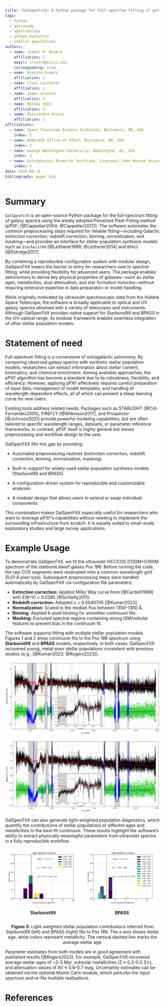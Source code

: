 ```yaml
---
title: "GalSpecFitX: A Python package for full-spectrum fitting of galaxy spectra"
tags:
  - Python
  - astronomy
  - spectroscopy
  - galaxy evolution
  - stellar populations
authors:
  - name: Isabel M. Rivera
    affiliation: 1
    email: irivera@stsci.edu
    corresponding: true
  - name: Nimisha Kumari
    affiliation: 2
  - name: Claus Leitherer
    affiliation: 1
  - name: Jaden Sicotte
    affiliation: 3
  - name: Renske Smit
    affiliation: 4
  - name: Alessandra Aloisi
    affiliation: 1
affiliations:
  - name: Space Telescope Science Institute, Baltimore, MD, USA
    index: 1
  - name: AURA/ESA Office at STScI, Baltimore, MD, USA
    index: 2
  - name: George Washington University, Washington, DC, USA
    index: 3
  - name: Astrophysics Research Institute, Liverpool John Moores University, UK
    index: 4
date: 2025-09-12
bibliography: paper.bib
---
```


# Summary
`GalSpecFitX` is an open-source Python package for the full-spectrum fitting of galaxy spectra using the widely adopted Penalized Pixel-Fitting method (pPXF; [@Cappellari2004; @Cappellari2017]). The software automates the common preprocessing steps required for reliable fitting—including Galactic extinction correction, redshift correction, binning, normalization, and masking—and provides an interface for stellar population synthesis models such as `Starburst99` [@Leitherer1999; @Leitherer2014] and `BPASS` [@Eldridge2017].

By combining a reproducible configuration system with modular design, GalSpecFitX lowers the barrier to entry for researchers new to spectral fitting, while providing flexibility for advanced users. The package enables astronomers to derive key physical properties of galaxies—such as stellar ages, metallicities, dust attenuation, and star formation histories—without requiring extensive expertise in data preparation or model handling.

While originally motivated by ultraviolet spectroscopic data from the Hubble Space Telescope, the software is broadly applicable to optical and UV galaxy spectra obtained with a variety of telescopes and instruments. Although GalSpecFitX provides native support for Starburst99 and BPASS in the UV–optical range, its modular framework enables seamless integration of other stellar population models.

# Statement of need
Full-spectrum fitting is a cornerstone of extragalactic astronomy. By comparing observed galaxy spectra with synthetic stellar population models, researchers can extract information about stellar content, kinematics, and chemical enrichment. Among available approaches, the pPXF algorithm has become a standard due to its robustness, flexibility, and efficiency. However, applying pPXF effectively requires careful preparation of input data, management of model templates, and handling of wavelength-dependent effects, all of which can present a steep learning curve for new users.

Existing tools address related needs. Packages such as STARLIGHT [@Cid-Fernandes2005], FIREFLY [@Wilkinson2017], and Prospector [@Johnson2021] provide powerful modeling capabilities, but are often tailored to specific wavelength ranges, datasets, or parameter inference frameworks. In contrast, pPXF itself is highly general but leaves preprocessing and workflow design to the user.

GalSpecFitX fills this gap by providing:

- Automated preprocessing routines (extinction correction, redshift correction, binning, normalization, masking).

- Built-in support for widely used stellar population synthesis models (Starburst99 and BPASS).

- A configuration-driven system for reproducible and customizable analyses.

- A modular design that allows users to extend or swap individual components.

This combination makes GalSpecFitX especially useful for researchers who want to leverage pPXF’s capabilities without needing to implement the surrounding infrastructure from scratch. It is equally suited to small-scale, exploratory studies and large survey applications.

# Example Usage
To demonstrate GalSpecFitX, we fit the ultraviolet HST/COS G130M+G160M spectrum of the starburst dwarf galaxy Pox 186. Before running the code, the raw COS segments were resampled onto a common wavelength grid (0.01 Å pixel size). Subsequent preprocessing steps were handled automatically by GalSpecFitX via configuration file parameters:

- **Extinction correction:** Applied Milky Way curve from [@Cardelli1989] with E(B–V) = 0.0385 [@Schlafly2011].  
- **Redshift correction:** Adopted z = 0.0040705 [@Kumari2023].  
- **Normalization:** Scaled to the median flux between 1350–1360 Å.  
- **Binning:** Applied 6-pixel binning for smoother continuum fits.  
- **Masking:** Excluded spectral regions containing strong ISM/nebular features to prevent bias in the continuum fit.  

The software supports fitting with multiple stellar population models. Figures 1 and 2 show continuum fits to the Pox 186 spectrum using **Starburst99** and **BPASS** models, respectively. In both cases, GalSpecFitX recovered young, metal-poor stellar populations consistent with previous studies (e.g., [@Kumari2023; @Rogers2023]).

![GalSpecFitX fit to the COS spectrum of Pox 186 using Starburst99 models. The black line shows the dereddened, de-redshifted spectrum; the red line shows the best-fit model. Masked regions are greyed out. Residuals are shown below. The inset zooms into the P Cygni N V λ1240 line.](figures/pox186_starburst99.png)

![Same as above, but using BPASS models.](figures/pox186_bpass.png)

GalSpecFitX can also generate light-weighted population diagnostics, which quantify the contributions of stellar populations of different ages and metallicities to the best-fit continuum. These results highlight the software’s ability to extract physically meaningful parameters from ultraviolet spectra in a fully reproducible workflow.

<!-- Combined Figure 3: Light-weighted stellar populations -->
<div style="display: flex; justify-content: space-between; align-items: flex-start;">

  <div style="flex: 0 0 49%;">
    <img src="figures/pox186_lightweights_starburst99.png" alt="Starburst99 light-weighted stellar populations" style="width: 100%;">
    <p style="text-align: center;"><strong>Starburst99</strong></p>
  </div>

  <div style="flex: 0 0 49%;">
    <img src="figures/pox186_lightweights_bpass.png" alt="BPASS light-weighted stellar populations" style="width: 100%;">
    <p style="text-align: center;"><strong>BPASS</strong></p>
  </div>

</div>

<p style="text-align: center;"><strong>Figure 3:</strong> Light-weighted stellar population contributions inferred from Starburst99 (left) and BPASS (right) fits to Pox 186. The x-axis shows stellar age, while colors represent metallicity. The vertical dashed line marks the average stellar age.</p>

Parameter estimates from both models are in good agreement with published results [@Rogers2023]. For example, GalSpecFitX recovered average stellar ages of ~2–3 Myr, subsolar metallicities (Z ≈ 0.2–0.3 Z⊙), and attenuation values of AV ≈ 0.6–0.7 mag. Uncertainty estimates can be obtained via the optional Monte Carlo module, which perturbs the input spectrum and re-fits multiple realizations.

# References
